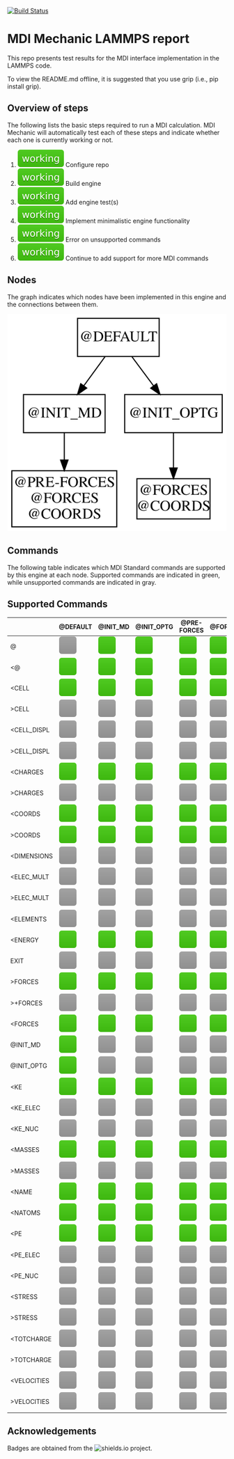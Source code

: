 [![Build Status](https://travis-ci.com/MolSSI-MDI/MDI_lammps2.svg?branch=master)](https://travis-ci.com/MolSSI-MDI/MDI_lammps2)
# MDI Mechanic LAMMPS report

This repo presents test results for the MDI interface implementation in the LAMMPS code.

To view the README.md offline, it is suggested that you use grip (i.e., pip install grip).

## Overview of steps

The following lists the basic steps required to run a MDI calculation.
MDI Mechanic will automatically test each of these steps and indicate whether each one is currently working or not.

[comment]: <> (Badges are downloaded from shields.io, i.e.:)
[comment]: <> (curl https://img.shields.io/badge/-working-success --output report/badges/-working-success.svg)

1. ![step1](report/dynamic_badges/step_config.svg) Configure repo
2. ![step2](report/dynamic_badges/step_engine_build.svg) Build engine
3. ![step3](report/dynamic_badges/step_engine_test.svg) Add engine test(s)
4. ![step5](report/dynamic_badges/step_min_engine.svg) Implement minimalistic engine functionality
5. ![step6](report/dynamic_badges/step_unsupported.svg) Error on unsupported commands
6. ![step8](report/dynamic_badges/step_mdi_nodes.svg) Continue to add support for more MDI commands

## Nodes

The graph indicates which nodes have been implemented in this engine and the connections between them.

![command](report/graphs/node-report.gv.svg)

## Commands

The following table indicates which MDI Standard commands are supported by this engine at each node.
Supported commands are indicated in green, while unsupported commands are indicated in gray.

[travis]: <> ( supported_commands )
## Supported Commands

| | @DEFAULT | @INIT_MD | @INIT_OPTG | @PRE-FORCES | @FORCES | @COORDS |
| ------------- | ------------- | ------------- | ------------- | ------------- | ------------- | ------------- |
| @ | ![command](report/badges/box-lightgray.svg) | ![command](report/badges/box-brightgreen.svg) | ![command](report/badges/box-brightgreen.svg) | ![command](report/badges/box-brightgreen.svg) | ![command](report/badges/box-brightgreen.svg) | ![command](report/badges/box-brightgreen.svg) |
| &lt;@ | ![command](report/badges/box-brightgreen.svg) | ![command](report/badges/box-brightgreen.svg) | ![command](report/badges/box-brightgreen.svg) | ![command](report/badges/box-brightgreen.svg) | ![command](report/badges/box-brightgreen.svg) | ![command](report/badges/box-brightgreen.svg) |
| &lt;CELL | ![command](report/badges/box-brightgreen.svg) | ![command](report/badges/box-brightgreen.svg) | ![command](report/badges/box-brightgreen.svg) | ![command](report/badges/box-brightgreen.svg) | ![command](report/badges/box-brightgreen.svg) | ![command](report/badges/box-brightgreen.svg) |
| &gt;CELL | ![command](report/badges/box-lightgray.svg) | ![command](report/badges/box-lightgray.svg) | ![command](report/badges/box-lightgray.svg) | ![command](report/badges/box-lightgray.svg) | ![command](report/badges/box-lightgray.svg) | ![command](report/badges/box-lightgray.svg) |
| &lt;CELL_DISPL | ![command](report/badges/box-lightgray.svg) | ![command](report/badges/box-lightgray.svg) | ![command](report/badges/box-lightgray.svg) | ![command](report/badges/box-lightgray.svg) | ![command](report/badges/box-lightgray.svg) | ![command](report/badges/box-lightgray.svg) |
| &gt;CELL_DISPL | ![command](report/badges/box-lightgray.svg) | ![command](report/badges/box-lightgray.svg) | ![command](report/badges/box-lightgray.svg) | ![command](report/badges/box-lightgray.svg) | ![command](report/badges/box-lightgray.svg) | ![command](report/badges/box-lightgray.svg) |
| &lt;CHARGES | ![command](report/badges/box-brightgreen.svg) | ![command](report/badges/box-brightgreen.svg) | ![command](report/badges/box-brightgreen.svg) | ![command](report/badges/box-brightgreen.svg) | ![command](report/badges/box-brightgreen.svg) | ![command](report/badges/box-brightgreen.svg) |
| &gt;CHARGES | ![command](report/badges/box-lightgray.svg) | ![command](report/badges/box-lightgray.svg) | ![command](report/badges/box-lightgray.svg) | ![command](report/badges/box-lightgray.svg) | ![command](report/badges/box-lightgray.svg) | ![command](report/badges/box-lightgray.svg) |
| &lt;COORDS | ![command](report/badges/box-brightgreen.svg) | ![command](report/badges/box-brightgreen.svg) | ![command](report/badges/box-brightgreen.svg) | ![command](report/badges/box-brightgreen.svg) | ![command](report/badges/box-brightgreen.svg) | ![command](report/badges/box-brightgreen.svg) |
| &gt;COORDS | ![command](report/badges/box-brightgreen.svg) | ![command](report/badges/box-brightgreen.svg) | ![command](report/badges/box-brightgreen.svg) | ![command](report/badges/box-brightgreen.svg) | ![command](report/badges/box-brightgreen.svg) | ![command](report/badges/box-brightgreen.svg) |
| &lt;DIMENSIONS | ![command](report/badges/box-lightgray.svg) | ![command](report/badges/box-lightgray.svg) | ![command](report/badges/box-lightgray.svg) | ![command](report/badges/box-lightgray.svg) | ![command](report/badges/box-lightgray.svg) | ![command](report/badges/box-lightgray.svg) |
| &lt;ELEC_MULT | ![command](report/badges/box-lightgray.svg) | ![command](report/badges/box-lightgray.svg) | ![command](report/badges/box-lightgray.svg) | ![command](report/badges/box-lightgray.svg) | ![command](report/badges/box-lightgray.svg) | ![command](report/badges/box-lightgray.svg) |
| &gt;ELEC_MULT | ![command](report/badges/box-lightgray.svg) | ![command](report/badges/box-lightgray.svg) | ![command](report/badges/box-lightgray.svg) | ![command](report/badges/box-lightgray.svg) | ![command](report/badges/box-lightgray.svg) | ![command](report/badges/box-lightgray.svg) |
| &lt;ELEMENTS | ![command](report/badges/box-lightgray.svg) | ![command](report/badges/box-lightgray.svg) | ![command](report/badges/box-lightgray.svg) | ![command](report/badges/box-lightgray.svg) | ![command](report/badges/box-lightgray.svg) | ![command](report/badges/box-lightgray.svg) |
| &lt;ENERGY | ![command](report/badges/box-brightgreen.svg) | ![command](report/badges/box-brightgreen.svg) | ![command](report/badges/box-brightgreen.svg) | ![command](report/badges/box-brightgreen.svg) | ![command](report/badges/box-brightgreen.svg) | ![command](report/badges/box-brightgreen.svg) |
| EXIT | ![command](report/badges/box-lightgray.svg) | ![command](report/badges/box-lightgray.svg) | ![command](report/badges/box-lightgray.svg) | ![command](report/badges/box-lightgray.svg) | ![command](report/badges/box-lightgray.svg) | ![command](report/badges/box-lightgray.svg) |
| &gt;FORCES | ![command](report/badges/box-brightgreen.svg) | ![command](report/badges/box-brightgreen.svg) | ![command](report/badges/box-brightgreen.svg) | ![command](report/badges/box-brightgreen.svg) | ![command](report/badges/box-brightgreen.svg) | ![command](report/badges/box-brightgreen.svg) |
| &gt;+FORCES | ![command](report/badges/box-lightgray.svg) | ![command](report/badges/box-lightgray.svg) | ![command](report/badges/box-lightgray.svg) | ![command](report/badges/box-lightgray.svg) | ![command](report/badges/box-lightgray.svg) | ![command](report/badges/box-lightgray.svg) |
| &lt;FORCES | ![command](report/badges/box-brightgreen.svg) | ![command](report/badges/box-brightgreen.svg) | ![command](report/badges/box-brightgreen.svg) | ![command](report/badges/box-brightgreen.svg) | ![command](report/badges/box-brightgreen.svg) | ![command](report/badges/box-brightgreen.svg) |
| @INIT_MD | ![command](report/badges/box-brightgreen.svg) | ![command](report/badges/box-lightgray.svg) | ![command](report/badges/box-lightgray.svg) | ![command](report/badges/box-lightgray.svg) | ![command](report/badges/box-lightgray.svg) | ![command](report/badges/box-lightgray.svg) |
| @INIT_OPTG | ![command](report/badges/box-brightgreen.svg) | ![command](report/badges/box-lightgray.svg) | ![command](report/badges/box-lightgray.svg) | ![command](report/badges/box-lightgray.svg) | ![command](report/badges/box-lightgray.svg) | ![command](report/badges/box-lightgray.svg) |
| &lt;KE | ![command](report/badges/box-brightgreen.svg) | ![command](report/badges/box-brightgreen.svg) | ![command](report/badges/box-brightgreen.svg) | ![command](report/badges/box-brightgreen.svg) | ![command](report/badges/box-brightgreen.svg) | ![command](report/badges/box-brightgreen.svg) |
| &lt;KE_ELEC | ![command](report/badges/box-lightgray.svg) | ![command](report/badges/box-lightgray.svg) | ![command](report/badges/box-lightgray.svg) | ![command](report/badges/box-lightgray.svg) | ![command](report/badges/box-lightgray.svg) | ![command](report/badges/box-lightgray.svg) |
| &lt;KE_NUC | ![command](report/badges/box-lightgray.svg) | ![command](report/badges/box-lightgray.svg) | ![command](report/badges/box-lightgray.svg) | ![command](report/badges/box-lightgray.svg) | ![command](report/badges/box-lightgray.svg) | ![command](report/badges/box-lightgray.svg) |
| &lt;MASSES | ![command](report/badges/box-brightgreen.svg) | ![command](report/badges/box-brightgreen.svg) | ![command](report/badges/box-brightgreen.svg) | ![command](report/badges/box-brightgreen.svg) | ![command](report/badges/box-brightgreen.svg) | ![command](report/badges/box-brightgreen.svg) |
| &gt;MASSES | ![command](report/badges/box-lightgray.svg) | ![command](report/badges/box-lightgray.svg) | ![command](report/badges/box-lightgray.svg) | ![command](report/badges/box-lightgray.svg) | ![command](report/badges/box-lightgray.svg) | ![command](report/badges/box-lightgray.svg) |
| &lt;NAME | ![command](report/badges/box-brightgreen.svg) | ![command](report/badges/box-brightgreen.svg) | ![command](report/badges/box-brightgreen.svg) | ![command](report/badges/box-brightgreen.svg) | ![command](report/badges/box-brightgreen.svg) | ![command](report/badges/box-brightgreen.svg) |
| &lt;NATOMS | ![command](report/badges/box-brightgreen.svg) | ![command](report/badges/box-brightgreen.svg) | ![command](report/badges/box-brightgreen.svg) | ![command](report/badges/box-brightgreen.svg) | ![command](report/badges/box-brightgreen.svg) | ![command](report/badges/box-brightgreen.svg) |
| &lt;PE | ![command](report/badges/box-brightgreen.svg) | ![command](report/badges/box-brightgreen.svg) | ![command](report/badges/box-brightgreen.svg) | ![command](report/badges/box-brightgreen.svg) | ![command](report/badges/box-brightgreen.svg) | ![command](report/badges/box-brightgreen.svg) |
| &lt;PE_ELEC | ![command](report/badges/box-lightgray.svg) | ![command](report/badges/box-lightgray.svg) | ![command](report/badges/box-lightgray.svg) | ![command](report/badges/box-lightgray.svg) | ![command](report/badges/box-lightgray.svg) | ![command](report/badges/box-lightgray.svg) |
| &lt;PE_NUC | ![command](report/badges/box-lightgray.svg) | ![command](report/badges/box-lightgray.svg) | ![command](report/badges/box-lightgray.svg) | ![command](report/badges/box-lightgray.svg) | ![command](report/badges/box-lightgray.svg) | ![command](report/badges/box-lightgray.svg) |
| &lt;STRESS | ![command](report/badges/box-lightgray.svg) | ![command](report/badges/box-lightgray.svg) | ![command](report/badges/box-lightgray.svg) | ![command](report/badges/box-lightgray.svg) | ![command](report/badges/box-lightgray.svg) | ![command](report/badges/box-lightgray.svg) |
| &gt;STRESS | ![command](report/badges/box-lightgray.svg) | ![command](report/badges/box-lightgray.svg) | ![command](report/badges/box-lightgray.svg) | ![command](report/badges/box-lightgray.svg) | ![command](report/badges/box-lightgray.svg) | ![command](report/badges/box-lightgray.svg) |
| &lt;TOTCHARGE | ![command](report/badges/box-lightgray.svg) | ![command](report/badges/box-lightgray.svg) | ![command](report/badges/box-lightgray.svg) | ![command](report/badges/box-lightgray.svg) | ![command](report/badges/box-lightgray.svg) | ![command](report/badges/box-lightgray.svg) |
| &gt;TOTCHARGE | ![command](report/badges/box-lightgray.svg) | ![command](report/badges/box-lightgray.svg) | ![command](report/badges/box-lightgray.svg) | ![command](report/badges/box-lightgray.svg) | ![command](report/badges/box-lightgray.svg) | ![command](report/badges/box-lightgray.svg) |
| &lt;VELOCITIES | ![command](report/badges/box-lightgray.svg) | ![command](report/badges/box-lightgray.svg) | ![command](report/badges/box-lightgray.svg) | ![command](report/badges/box-lightgray.svg) | ![command](report/badges/box-lightgray.svg) | ![command](report/badges/box-lightgray.svg) |
| &gt;VELOCITIES | ![command](report/badges/box-lightgray.svg) | ![command](report/badges/box-lightgray.svg) | ![command](report/badges/box-lightgray.svg) | ![command](report/badges/box-lightgray.svg) | ![command](report/badges/box-lightgray.svg) | ![command](report/badges/box-lightgray.svg) |

## Acknowledgements

Badges are obtained from the ![shields.io](https://shields.io/) project.
